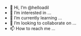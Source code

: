 - 👋 Hi, I’m @helloadil
- 👀 I’m interested in ...
- 🌱 I’m currently learning ...
- 💞️ I’m looking to collaborate on ...
- 📫 How to reach me ...

<!---
helloadil/helloadil is a ✨ special ✨ repository because its `README.md` (this file) appears on your GitHub profile.
You can click the Preview link to take a look at your changes.
--->
